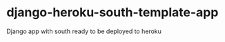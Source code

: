 django-heroku-south-template-app
================================

Django app with south ready to be deployed to heroku
